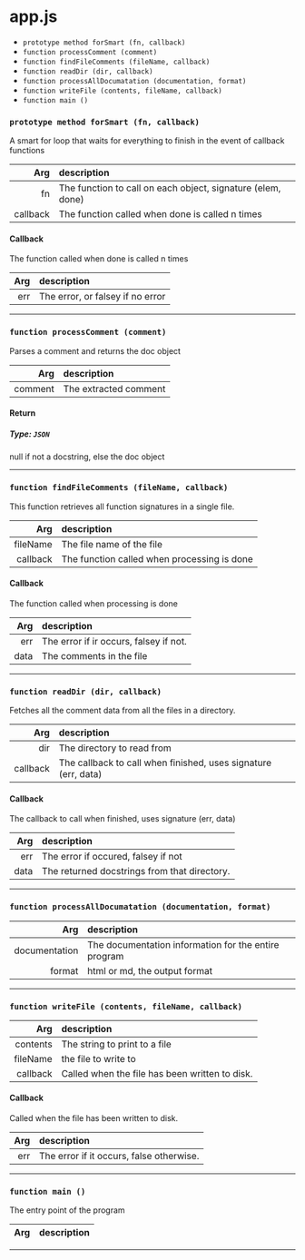 # app.js

- ``` prototype method forSmart (fn, callback) ```
- ``` function processComment (comment) ```
- ``` function findFileComments (fileName, callback) ```
- ``` function readDir (dir, callback) ```
- ``` function processAllDocumatation (documentation, format) ```
- ``` function writeFile (contents, fileName, callback) ```
- ``` function main () ```



### ``` prototype method forSmart (fn, callback) ```

A smart for loop that waits for everything to finish in the event of callback functions

| Arg | description |
| --: | :-- |
| fn | The function to call on each object, signature (elem, done) |
| callback | The function called when done is called n times |




#### Callback

The function called when done is called n times




| Arg | description |
| --: | :-- |
| err | The error, or falsey if no error |
 




---

### ``` function processComment (comment) ```

Parses a comment and returns the doc object

| Arg | description |
| --: | :-- |
| comment | The extracted comment |



#### Return
##### Type: ``` JSON ```
null if not a docstring, else the doc object


---

### ``` function findFileComments (fileName, callback) ```

This function retrieves all function signatures in a single file.

| Arg | description |
| --: | :-- |
| fileName | The file name of the file |
| callback | The function called when processing is done |




#### Callback

The function called when processing is done




| Arg | description |
| --: | :-- |
| err | The error if ir occurs, falsey if not. |
| data | The comments in the file |
 




---

### ``` function readDir (dir, callback) ```

Fetches all the comment data from all the files in a directory.

| Arg | description |
| --: | :-- |
| dir | The directory to read from |
| callback | The callback to call when finished, uses signature (err, data) |




#### Callback

The callback to call when finished, uses signature (err, data)




| Arg | description |
| --: | :-- |
| err | The error if occured, falsey if not |
| data | The returned docstrings from that directory. |
 




---

### ``` function processAllDocumatation (documentation, format) ```



| Arg | description |
| --: | :-- |
| documentation | The documentation information for the entire program |
| format | html or md, the output format |





---

### ``` function writeFile (contents, fileName, callback) ```



| Arg | description |
| --: | :-- |
| contents | The string to print to a file |
| fileName | the file to write to |
| callback | Called when the file has been written to disk. |




#### Callback

Called when the file has been written to disk.




| Arg | description |
| --: | :-- |
| err | The error if it occurs, false otherwise. |
 




---

### ``` function main () ```

The entry point of the program

| Arg | description |
| --: | :-- |





---

